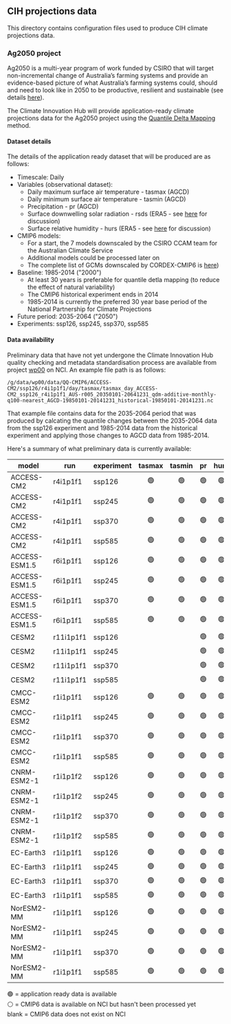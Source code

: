 ## CIH projections data

This directory contains configuration files used to produce CIH climate projections data. 

### Ag2050 project

Ag2050 is a multi-year program of work funded by CSIRO that will target non-incremental change of Australia’s farming systems
and provide an evidence-based picture of what Australia’s farming systems could,
should and need to look like in 2050 to be productive, resilient and sustainable
(see details [here](https://confluence.csiro.au/pages/viewpage.action?pageId=1706583873)).

The Climate Innovation Hub will provide application-ready climate projections data
for the Ag2050 project using the [Quantile Delta Mapping](https://github.com/climate-innovation-hub/qqscale/blob/master/docs/method_qdm.md) method.

#### Dataset details

The details of the application ready dataset that will be produced are as follows:
- Timescale: Daily
- Variables (observational dataset):
  - Daily maximum surface air temperature - tasmax (AGCD)
  - Daily minimum surface air temperature - tasmin (AGCD)
  - Precipitation - pr (AGCD)
  - Surface downwelling solar radiation - rsds (ERA5 - see [here](https://github.com/AusClimateService/npcp/issues/22) for discussion)
  - Surface relative humidity - hurs (ERA5 - see [here](https://github.com/AusClimateService/npcp/issues/2) for discussion)
- CMIP6 models:
  - For a start, the 7 models downscaled by the CSIRO CCAM team for the Australian Climate Service
  - Additional models could be processed later on
  - The complete list of GCMs downscaled by CORDEX-CMIP6 is [here](https://opus.nci.org.au/display/CMIP/CMIP6-CORDEX+datasets))
- Baseline: 1985-2014 ("2000")
  - At least 30 years is preferable for quantile detla mapping (to reduce the effect of natural variability)
  - The CMIP6 historical experiment ends in 2014
  - 1985-2014 is currently the preferred 30 year base period of the National Partnership for Climate Projections
- Future period: 2035-2064 ("2050")
- Experiments: ssp126, ssp245, ssp370, ssp585

#### Data availability

Preliminary data that have not yet undergone
the Climate Innovation Hub quality checking and metadata standardisation process
are available from project [wp00](https://my.nci.org.au/mancini/project/wp00) on NCI.
An example file path is as follows:
```
/g/data/wp00/data/QQ-CMIP6/ACCESS-CM2/ssp126/r4i1p1f1/day/tasmax/tasmax_day_ACCESS-CM2_ssp126_r4i1p1f1_AUS-r005_20350101-20641231_qdm-additive-monthly-q100-nearest_AGCD-19850101-20141231_historical-19850101-20141231.nc
```
That example file contains data for the 2035-2064 period that was produced by
calcating the quantile changes between the 2035-2064 data from the ssp126 experiment
and 1985-2014 data from the historical experiment and applying those changes
to AGCD data from 1985-2014.

Here's a summary of what preliminary data is currently available:

| model | run | experiment | tasmax | tasmin | pr | hurs | rsds | 
| ---   | --- | ---        | :-:    | :-:    | :-:| :-:  | :-:  |
| ACCESS-CM2 | r4i1p1f1 | ssp126 | :green_circle: | :green_circle: | :green_circle: | :green_circle: | :white_circle: |
| ACCESS-CM2 | r4i1p1f1 | ssp245 | :green_circle: | :green_circle: | :green_circle: | :green_circle: | :white_circle: |
| ACCESS-CM2 | r4i1p1f1 | ssp370 | :green_circle: | :green_circle: | :green_circle: | :green_circle: | :white_circle: |
| ACCESS-CM2 | r4i1p1f1 | ssp585 | :green_circle: | :green_circle: | :green_circle: | :green_circle: | :white_circle: |
| ACCESS-ESM1.5 | r6i1p1f1 | ssp126 | :green_circle: | :green_circle: | :green_circle: | :green_circle: | :white_circle: |
| ACCESS-ESM1.5 | r6i1p1f1 | ssp245 | :green_circle: | :green_circle: | :green_circle: | :green_circle: | :white_circle: |
| ACCESS-ESM1.5 | r6i1p1f1 | ssp370 | :green_circle: | :green_circle: | :green_circle: | :green_circle: | :white_circle: |
| ACCESS-ESM1.5 | r6i1p1f1 | ssp585 | :green_circle: | :green_circle: | :green_circle: | :green_circle: | :white_circle: |
| CESM2 | r11i1p1f1 | ssp126 | | | :green_circle: | :green_circle: | :white_circle: |
| CESM2 | r11i1p1f1 | ssp245 | | | :green_circle: | :green_circle: | :white_circle: |
| CESM2 | r11i1p1f1 | ssp370 | | | :green_circle: | :green_circle: | :white_circle: |
| CESM2 | r11i1p1f1 | ssp585 | | | :green_circle: | :green_circle: | :white_circle: |
| CMCC-ESM2 | r1i1p1f1 | ssp126 | :green_circle: | :green_circle: | :green_circle: | :green_circle: | :white_circle: |
| CMCC-ESM2 | r1i1p1f1 | ssp245 | :green_circle: | :green_circle: | :green_circle: | :green_circle: | :white_circle: |
| CMCC-ESM2 | r1i1p1f1 | ssp370 | :green_circle: | :green_circle: | :green_circle: | :green_circle: | :white_circle: |
| CMCC-ESM2 | r1i1p1f1 | ssp585 | :green_circle: | :green_circle: | :green_circle: | :green_circle: | :white_circle: |
| CNRM-ESM2-1 | r1i1p1f2 | ssp126 | :green_circle: | :green_circle: | :green_circle: | :green_circle: | :white_circle: |
| CNRM-ESM2-1 | r1i1p1f2 | ssp245 | :green_circle: | :green_circle: | :green_circle: | :green_circle: | :white_circle: |
| CNRM-ESM2-1 | r1i1p1f2 | ssp370 | :green_circle: | :green_circle: | :green_circle: | :green_circle: | :white_circle: |
| CNRM-ESM2-1 | r1i1p1f2 | ssp585 | :green_circle: | :green_circle: | :green_circle: | :green_circle: | :white_circle: |
| EC-Earth3 | r1i1p1f1 | ssp126 | :green_circle: | :green_circle: | :green_circle: | :green_circle: | :white_circle: |
| EC-Earth3 | r1i1p1f1 | ssp245 | :green_circle: | :green_circle: | :green_circle: | :green_circle: | :white_circle: |
| EC-Earth3 | r1i1p1f1 | ssp370 | :green_circle: | :green_circle: | :green_circle: | :green_circle: | :white_circle: |
| EC-Earth3 | r1i1p1f1 | ssp585 | :green_circle: | :green_circle: | :green_circle: | :green_circle: | :white_circle: |
| NorESM2-MM | r1i1p1f1 | ssp126 | :green_circle: | :green_circle: | :green_circle: | :green_circle: | :white_circle: |
| NorESM2-MM | r1i1p1f1 | ssp245 | :green_circle: | :green_circle: | :green_circle: | :green_circle: | :white_circle: |
| NorESM2-MM | r1i1p1f1 | ssp370 | :green_circle: | :green_circle: | :green_circle: | :green_circle: | :white_circle: |
| NorESM2-MM | r1i1p1f1 | ssp585 | :green_circle: | :green_circle: | :green_circle: | :green_circle: | :white_circle: |

:green_circle: = application ready data is available  
:white_circle: = CMIP6 data is available on NCI but hasn't been processed yet  
blank = CMIP6 data does not exist on NCI

